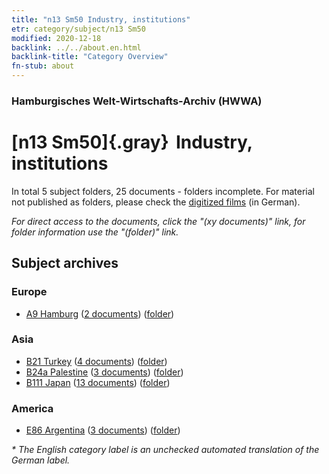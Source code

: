 ```yaml
---
title: "n13 Sm50 Industry, institutions"
etr: category/subject/n13 Sm50
modified: 2020-12-18
backlink: ../../about.en.html
backlink-title: "Category Overview"
fn-stub: about
---
```


### Hamburgisches Welt-Wirtschafts-Archiv (HWWA)
# [n13 Sm50]{.gray}&#8201; Industry, institutions&#160; 





In total 5 subject folders, 25 documents - folders incomplete.
For material not published as folders, please check the [digitized films](/film/h1_sh) (in German).

_For direct access to the documents, click the "(xy documents)" link, for folder information use the "(folder)" link._

## Subject archives



### Europe

- [A9 Hamburg](../../../geo/about.en.html#A9) (<a href="https://dfg-viewer.de/show/?tx_dlf[id]=https://pm20.zbw.eu/mets/sh/1409xx/140905/1820xx/182069/public.mets.en.xml" target="_blank">2 documents</a>) ([folder](http://purl.org/pressemappe20/folder/sh/140905,182069))

### Asia

- [B21 Turkey](../../../geo/about.en.html#B21) (<a href="https://dfg-viewer.de/show/?tx_dlf[id]=https://pm20.zbw.eu/mets/sh/1411xx/141111/1820xx/182069/public.mets.en.xml" target="_blank">4 documents</a>) ([folder](http://purl.org/pressemappe20/folder/sh/141111,182069))
- [B24a Palestine](../../../geo/about.en.html#B24a) (<a href="https://dfg-viewer.de/show/?tx_dlf[id]=https://pm20.zbw.eu/mets/sh/1411xx/141115/1820xx/182069/public.mets.en.xml" target="_blank">3 documents</a>) ([folder](http://purl.org/pressemappe20/folder/sh/141115,182069))
- [B111 Japan](../../../geo/about.en.html#B111) (<a href="https://dfg-viewer.de/show/?tx_dlf[id]=https://pm20.zbw.eu/mets/sh/1412xx/141272/1820xx/182069/public.mets.en.xml" target="_blank">13 documents</a>) ([folder](http://purl.org/pressemappe20/folder/sh/141272,182069))

### America

- [E86 Argentina](../../../geo/about.en.html#E86) (<a href="https://dfg-viewer.de/show/?tx_dlf[id]=https://pm20.zbw.eu/mets/sh/1416xx/141692/1820xx/182069/public.mets.en.xml" target="_blank">3 documents</a>) ([folder](http://purl.org/pressemappe20/folder/sh/141692,182069))


_* The English category label is an unchecked automated translation of the German label._

